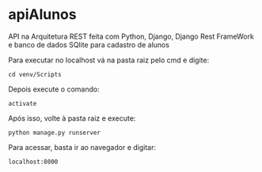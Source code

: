 # apiAlunos

API na Arquitetura REST feita com Python, Django, Django Rest FrameWork e banco de dados SQlite para cadastro de alunos

Para executar no localhost vá na pasta raiz pelo cmd e digite:

```
cd venv/Scripts
```
Depois execute o comando:
```
activate
```
Após isso, volte à pasta raiz e execute:

```
python manage.py runserver
```
 Para acessar, basta ir ao navegador e digitar:
 
 ```
 localhost:8000
 ```


